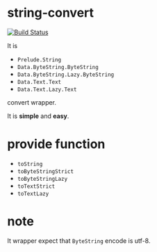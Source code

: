 # string-convert

[![Build Status](https://travis-ci.org/ncaq/string-convert.svg?branch=master)](https://travis-ci.org/ncaq/string-convert)

It is

* `Prelude.String`
* `Data.ByteString.ByteString`
* `Data.ByteString.Lazy.ByteString`
* `Data.Text.Text`
* `Data.Text.Lazy.Text`

convert wrapper.

It is **simple** and **easy**.

# provide function

* `toString`
* `toByteStringStrict`
* `toByteStringLazy`
* `toTextStrict`
* `toTextLazy`

# note

It wrapper expect that `ByteString` encode is utf-8.
